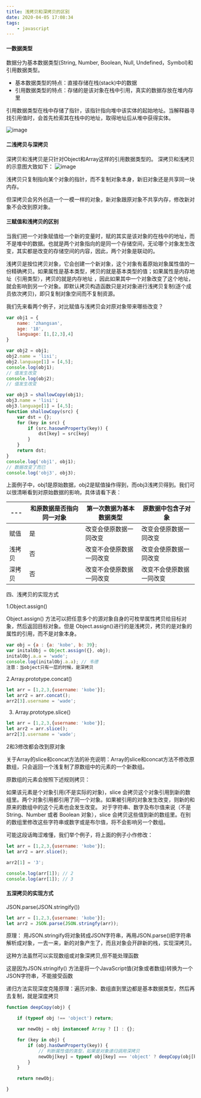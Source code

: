 ```yaml
---
title: 浅拷贝和深拷贝的区别
date: 2020-04-05 17:08:34
tags:
    - javascript
---
```



#### 一数据类型
数据分为基本数据类型(String, Number, Boolean, Null, Undefined，Symbol)和引用数据类型。

* 基本数据类型的特点：直接存储在栈(stack)中的数据
* 引用数据类型的特点：存储的是该对象在栈中引用，真实的数据存放在堆内存里

引用数据类型在栈中存储了指针，该指针指向堆中该实体的起始地址。当解释器寻找引用值时，会首先检索其在栈中的地址，取得地址后从堆中获得实体。

![image](https://segmentfault.com/img/bVbrl5N?w=459&h=347)

#### 二浅拷贝与深拷贝
深拷贝和浅拷贝是只针对Object和Array这样的引用数据类型的。
深拷贝和浅拷贝的示意图大致如下：
![image](https://segmentfault.com/img/bVbrl56?w=310&h=227)

浅拷贝只复制指向某个对象的指针，而不复制对象本身，新旧对象还是共享同一块内存。

但深拷贝会另外创造一个一模一样的对象，新对象跟原对象不共享内存，修改新对象不会改到原对象。

#### 三赋值和浅拷贝的区别
当我们把一个对象赋值给一个新的变量时，赋的其实是该对象的在栈中的地址，而不是堆中的数据。也就是两个对象指向的是同一个存储空间，无论哪个对象发生改变，其实都是改变的存储空间的内容，因此，两个对象是联动的。

浅拷贝是按位拷贝对象，它会创建一个新对象，这个对象有着原始对象属性值的一份精确拷贝。如果属性是基本类型，拷贝的就是基本类型的值；如果属性是内存地址（引用类型），拷贝的就是内存地址 ，因此如果其中一个对象改变了这个地址，就会影响到另一个对象。即默认拷贝构造函数只是对对象进行浅拷贝复制(逐个成员依次拷贝)，即只复制对象空间而不复制资源。

我们先来看两个例子，对比赋值与浅拷贝会对原对象带来哪些改变？
``` js
var obj1 = {
    name: 'zhangsan',
    age: '18',
    language: [1,[2,3],4]
}

var obj2 = obj1;
obj2.name = 'lisi';
obj2.language[1] = [4,5];
console.log(obj1);
// 值发生改变
console.log(obj2);
// 值发生改变

var obj3 = shallowCopy(obj1);
obj3.name = 'lisi'；
obj3.language[1] = [4,5];
function shallowCopy(src) {
    var dst = {};
    for (key in src) {
        if (src.hasownProperty(key)) {
            dst[key] = src[key]
        }
    }
    return dst;
}
console.log('obj1', obj1);
// 数据改变了而已
console.log('obj3', obj3);
```

上面例子中，obj1是原始数据，obj2是赋值操作得到，而obj3浅拷贝得到。我们可以很清晰看到对原始数据的影响，具体请看下表：

--- | 和原数据是否指向同一对象 |第一次数据为基本数据类型  | 原数据中包含子对象
---|--- |--- | ---
赋值 | 是 | 改变会使原数据一同改变 | 改变会使原数据一同改变
浅拷贝 | 否 | 改变不会使原数据一同改变 | 改变会使原数据一同改变
深拷贝 | 否 | 改变不会使原数据一同改变 | 改变不会使原数据一同改变

四、浅拷贝的实现方式

1.Object.assign()

Object.assign() 方法可以把任意多个的源对象自身的可枚举属性拷贝给目标对象，然后返回目标对象。但是 Object.assign()进行的是浅拷贝，拷贝的是对象的属性的引用，而不是对象本身。

``` js
var obj = {a : {a: 'kobe', b: 39};
var initalObj = Object.assign({}, obj);
initalObj.a.a = 'wade';
console.log(initalObj.a.a); // 韦德
注意：当object只有一层的时候，是深拷贝
```

2.Array.prototype.concat()
``` js
let arr = [1,2,3,{username: 'kobe'}];
let arr2 = arr.concat();
arr2[3].username = 'wade';
```

3. Array.prototype.slice()
``` js
let arr = [1,2,3,{username: 'kobe'}];
let arr2 = arr.slice();
arr2[3].username = 'wade';
```
2和3修改都会改到原对象

关于Array的slice和concat方法的补充说明：Array的slice和concat方法不修改原数组，只会返回一个浅复制了原数组中的元素的一个新数组。

原数组的元素会按照下述规则拷贝：

如果该元素是个对象引用(不是实际的对象)，slice 会拷贝这个对象引用到新的数组里。两个对象引用都引用了同一个对象。如果被引用的对象发生改变，则新的和原来的数组中的这个元素也会发生改变。
对于字符串、数字及布尔值来说（不是 String、Number 或者 Boolean 对象），slice 会拷贝这些值到新的数组里。在别的数组里修改这些字符串或数字或是布尔值，将不会影响另一个数组。

可能这段话晦涩难懂，我们举个例子，将上面的例子小作修改：
``` js
let arr = [1,2,3,{username: 'kobe'}];
let arr2 = arr.slice();

arr2[1] = '3';

console.log(arr[1]); // 2
console.log(arr[1]); // 3
```

#### 五深拷贝的实现方式
JSON.parse(JSON.stringify())
``` js
let arr = [1,2,3,{username: 'kobe'}];
let arr2 = JSON.parse(JSON.stringfy(arr));
```
原理： 用JSON.stringify将对象转成JSON字符串，再用JSON.parse()把字符串解析成对象，一去一来，新的对象产生了，而且对象会开辟新的栈，实现深拷贝。

这种方法虽然可以实现数组或对象深拷贝,但不能处理函数

这是因为JSON.stringify() 方法是将一个JavaScript值(对象或者数组)转换为一个 JSON字符串，不能接受函数

递归方法实现深度克隆原理：遍历对象、数组直到里边都是基本数据类型，然后再去复制，就是深度拷贝
``` js
function deepCopy(obj) {

    if (typeof obj !== 'object') return;

    var newObj = obj instanceof Array ? [] : {};

    for (key in obj) {
        if (obj.hasOwnProperty(key)) {
            // 判断属性值的类型，如果是对象递归调用深拷贝
            newObj[key] = typeof obj[key] === 'object' ? deepCopy(obj[key]) : obj[key];
        }
    }

    return newObj;

}
```

